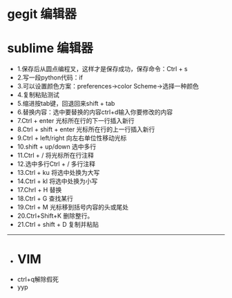 # gegit 编辑器
# sublime 编辑器
- 1.保存后从圆点编程叉，这样才是保存成功，保存命令：Ctrl + s
- 2.写一段python代码：if
- 3.可以设置颜色方案：preferences->color Scheme->选择一种颜色
- 4.复制粘贴测试
- 5.缩进按tab键，回退回来shift + tab
- 6.替换内容：选中要替换的内容ctrl+d输入你要修改的内容
- 7.Ctrl +  enter   光标所在行的下一行插入新行
- 8.Ctrl + shift  + enter  光标所在行的上一行插入新行
- 9.Ctrl  +  left/right    向左右单位性移动光标
- 10.shift +  up/down   选中多行
- 11.Ctrl  +  /  将光标所在行注释
- 12.选中多行Ctrl  +  /  多行注释
- 13.Ctrl  +  ku   将选中处换为大写
- 14.Ctrl  +  kl   将选中处换为小写
- 17.Chrl  +  H  替换 
- 18.Ctrl  +  G 查找某行
- 19.Ctrl  +  M   光标移到括号内容的头或尾处
- 20.Ctrl+Shift+K 删除整行。
- 21.Ctrl  +  shift  + D  复制并粘贴
- ----
- # VIM
- ctrl+q解除假死
- yyp  